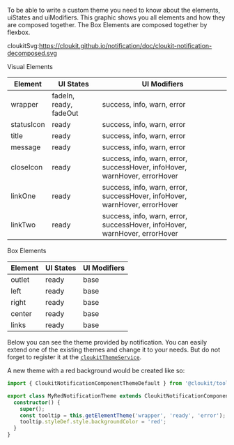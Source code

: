 To be able to write a custom theme you need to know about the elements, uiStates and uiModifiers.
This graphic shows you all elements and how they are composed together. The Box Elements are composed together by flexbox.

cloukitSvg:https://cloukit.github.io/notification/doc/cloukit-notification-decomposed.svg

Visual Elements

| Element | UI States | UI Modifiers |
|---------|----------|-------------|
| wrapper | fadeIn, ready, fadeOut | success, info, warn, error  |
| statusIcon | ready | success, info, warn, error |
| title | ready | success, info, warn, error |
| message | ready | success, info, warn, error |
| closeIcon | ready | success, info, warn, error, successHover, infoHover, warnHover, errorHover |
| linkOne | ready | success, info, warn, error, successHover, infoHover, warnHover, errorHover |
| linkTwo | ready | success, info, warn, error, successHover, infoHover, warnHover, errorHover |


Box Elements

| Element | UI States | UI Modifiers |
|---------|----------|-------------|
| outlet | ready | base |
| left | ready | base |
| right | ready | base |
| center | ready | base |
| links | ready | base |


Below you can see the theme provided by notification. You can easily extend one of the existing themes and change it to your needs. But do not forget to register it at the [`cloukitThemeService`](https://cloukit.github.io/#/guide/themeing).

A new theme with a red background would be created like so:

```typescript
import { CloukitNotificationComponentThemeDefault } from '@cloukit/tooltip';

export class MyRedNotificationTheme extends CloukitNotificationComponentThemeDefault {
  constructor() {
    super();
    const tooltip = this.getElementTheme('wrapper', 'ready', 'error');
    tooltip.styleDef.style.backgroundColor = 'red';
  }
}
```
